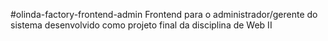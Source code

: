 #olinda-factory-frontend-admin
Frontend para o administrador/gerente do sistema desenvolvido como projeto final da disciplina de Web II
